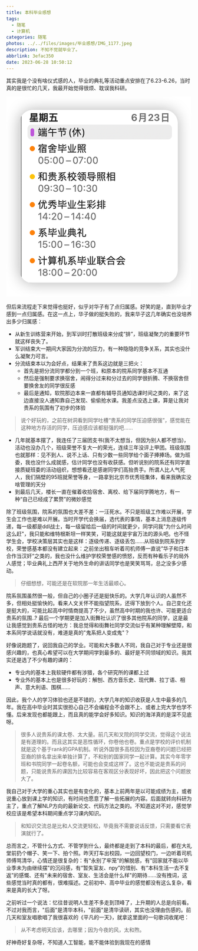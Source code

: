 ```yaml
---
title: 本科毕业感想
tags:
  - 随笔
  - 计算机
categories: 随笔
photos: ../../files/images/毕业感想/IMG_1177.jpeg
description: 不知不觉就毕业了。
abbrlink: 3efac350
date: 2023-06-28 10:50:12
---
```




其实我是个没有啥仪式感的人，毕业的典礼等活动重点安排在了6.23-6.26，当时真的是很忙的几天，我最开始觉得很烦、耽误我科研。

<img src="../files/images/毕业感想/安排.png">

但后来流程走下来觉得也挺好，似乎对华子有了点归属感。好笑的是，直到毕业才感到一点归属感。在这一点上，华子做的挺失败的，我来华子这几年确实也没培养出多少归属感：

- 从新生训练营来开始，到军训时打散班级来分成“排”，班级凝聚力的重要环节就这样丧失了。
- 军训结束大一期间大家因为分流的压力，有一种隐隐的竞争关系，其实也没什么凝聚力可言。
- 分流结束本以为会好点，结果来了贵系这边就是三把火：
  - 首先是把分流同学都分到一个班，和原本的院系同学基本不互通
  - 然后是强制要求换宿舍，闹得分过来和分过去的同学很折腾、不换宿舍但要换舍友的同学很反感
  - 最后是通知，软院那边本来一直都有辅导员通知选课时间之类的，来了这边直接没人通知靠自己发现、偷偷抢水课。我差点没选上课，算是让我对贵系的氛围有了初步的体验

> 说个好玩的，之前在树洞看到同学吐槽“贵系的同学压迫感很强”，感觉能在这种地方存活的同学，压迫感应该都挺强的吧……

- 几年就基本摆了，我连任了三届团支书(我不太想当，但因为别人都不想当)，活动也没办几个，班级荣誉不复大一的荣光，连续三年没评上甲团。班级氛围也就那样：见不到人、说不上话、只有少数一些同学给个面子捧捧场。做为班委，我也没什么成就感，估计同学也没有收获感。但听说别的院系还有同学直接质疑班委的活动组织，想想看还是感谢同学们高抬贵手。所谓人比人气死人，我们隔壁的95班就荣誉等身，一路拿到北京市优秀班集体，看来我确实没啥管理的天分
- 到最后几天，楼长一直在催着收拾宿舍、离校、给下届同学腾地方，有一种“自己已经成了累赘”的微妙感觉

除了班级氛围，院系的氛围也大差不差：一汪死水。不只是班级工作难以开展，学生会工作也是难以开展。当时开学代会换届，选代表的事情，基本上消息逐级传递，每一级都是ddl战士，每一级留给后一级的时间就更少，同学问我"为什么时间这么赶"，我只能和维特根斯坦一样笑笑，可能这就是宇宙万法的源头吧。也不怪学生会，学校决策层其实也是这样：逐级传递、逐级丢包……从班级到院系到学校，荣誉感基本都没有建立起来：之前坐出租车听着司机师傅一直说”华子和日本合作当汉奸“之类的，我也没什么维护学校荣誉感的愤怒，反而有种看乐子的局外人感觉；毕业典礼上西芹关于地外生命的讲话同学也是笑笑骂骂，总之没多少感动。

> 仔细想想，可能还是在软院那一年生活最顺心。 

院系氛围虽然很一般，但自己的小圈子还是挺快乐的。大学几年认识的人虽然不多，但相处挺愉快的。看来人文关怀不能指望院系，还得下放到个人。自己变化还是挺大的，可能比起高中时情商提高了不少，虽然高中时期的我也许、可能更适合贵系的氛围..? 最后一个学期更是加入街舞社认识了很多其他院系的同学，这是最让我感觉到贵系古怪的地方：我总觉得和街舞社同学交流似乎有某种理解壁障，和本系同学说话就没有，难道是真的"鬼系把人变成鬼"？



好像说跑题了，说回我自己的学业。可能和大多数人不同，我自己对于专业还是很感兴趣的，也真心希望可以在大学期间学到最多的、最好是不同领域的知识。我其实还是选了不少有趣的课的：

- 专业内的基本上我软硬件都有涉猎，各个研究所的课都上过
- 专业外的基本上也是很多好玩的：解刨、西方音乐史、现代舞、拉丁语、相声、意大利语、围棋……

因此，我个人的学习体验也还是不错的，大学几年的知识收获是人生中最多的几年。我在高中毕业时其实很担心自己不会编程会不会跟不上、或者上完大学也学不懂。后来发现也都能跟上，而且真的能学会好多知识。知识的海洋真的是深不见底呀。

> 很多人说贵系的课太卷、太大量。前几天和叉院的同学交流，觉得这个说法是有道理的。而且这其实是恶性循环，你卷他也卷。重点是学校的评价机制就是这个基于rank的GPA机制。听说外国很多高校因为亚裔卷的问题已经把亚裔的排名拿出来单独计算了，不和别的国家同学一起计算。其实今年零字班和书院同学一起卷名额，可能也会变成这样了。这也不能说是贵系的问题，只能说贵系的课因为比较容易在客观区分表现好坏，因此把这个问题放大了。

我自己对于大学的重心其实也是有变化的，基本上前两年是以可能成绩为主，或者说重心放到课上学的知识，有时间也愿意了解一些拓展的内容。后面就转向科研为主了，重点了解NLP方向的最新论文、代码方法之类的。不知道这对不对，感觉学校应该是希望本科期间重点学习课内知识。

> 和知识交流总是比和人交流更轻松，毕竟我不需要说话反馈，只需要看它表演就行了。



总而言之，不管什么方式、不管学到什么，最终都是走到了本科的最后，都在大礼堂前扔个帽子、笑一下、拍个照。昨天打车出校园，一边回望校门，一边听着司机师傅骂清华，心情还是很复杂的：有“永别了牢笼”的解脱感，有"回家就不能以毕业季未为由继续摆"的沉闷感，有“暂失室友、npy”的惜别、有“本科生活一去不复返”的感慨、还有"未来的宿舍、室友、生活会是什么样"的期待……没有拽词，这些感觉当时真的都有，很难描述。之前初中、高中毕业的感觉都没有这么复杂，看来是真的长大了呀。

之前听过一个说法：忆往昔说明人生差不多走到顶峰了，上升期的人总是向前看。不过对我而言，"后面"是清华本科，"前面"是清华读研，其实也没理由伤感的。前几天和室友唱歌唱了我很喜欢的《平凡的一天》，就拿这里面的一句歌词收尾吧：

> 从不考虑明天应该，去哪里；因为今夜的风，太和煦。

好神奇好复杂呀，不知道人工智能，能不能体验到我现在的感情
